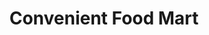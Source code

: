 ---
title: "Convenient Food Mart"
url: /mentor-on-the-lake/convenient-food-mart/
shop: Lebensmittel
---